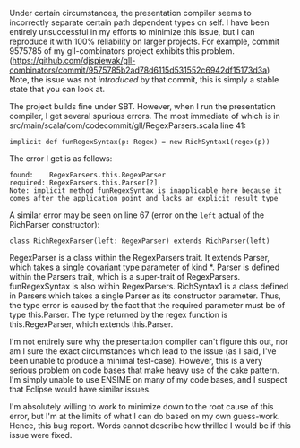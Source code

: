 Under certain circumstances, the presentation compiler seems to incorrectly separate certain path dependent types on self.  I have been entirely unsuccessful in my efforts to minimize this issue, but I can reproduce it with 100% reliability on larger projects.  For example, commit 9575785 of my gll-combinators project exhibits this problem.  (https://github.com/djspiewak/gll-combinators/commit/9575785b2ad78d6115d531552c6942df15173d3a)  Note, the issue was not *introduced* by that commit, this is simply a stable state that you can look at.

The project builds fine under SBT.  However, when I run the presentation compiler, I get several spurious errors.  The most immediate of which is in src/main/scala/com/codecommit/gll/RegexParsers.scala line 41:

```
implicit def funRegexSyntax(p: Regex) = new RichSyntax1(regex(p))
```

The error I get is as follows:

```
found:    RegexParsers.this.RegexParser
required: RegexParsers.this.Parser[?]
Note: implicit method funRegexSyntax is inapplicable here because it comes after the application point and lacks an explicit result type
```

A similar error may be seen on line 67 (error on the `left` actual of the RichParser constructor):

```
class RichRegexParser(left: RegexParser) extends RichParser(left)
```

RegexParser is a class within the RegexParsers trait.  It extends Parser, which takes a single covariant type parameter of kind *.  Parser is defined within the Parsers trait, which is a super-trait of RegexParsers.  funRegexSyntax is also within RegexParsers.  RichSyntax1 is a class defined in Parsers which takes a single Parser as its constructor parameter.  Thus, the type error is caused by the fact that the required parameter must be of type this.Parser.  The type returned by the regex function is this.RegexParser, which extends this.Parser.

I'm not entirely sure why the presentation compiler can't figure this out, nor am I sure the exact circumstances which lead to the issue (as I said, I've been unable to produce a minimal test-case).  However, this is a very serious problem on code bases that make heavy use of the cake pattern.  I'm simply unable to use ENSIME on many of my code bases, and I suspect that Eclipse would have similar issues.

I'm absolutely willing to work to minimize down to the root cause of this error, but I'm at the limits of what I can do based on my own guess-work.  Hence, this bug report.  Words cannot describe how thrilled I would be if this issue were fixed.
